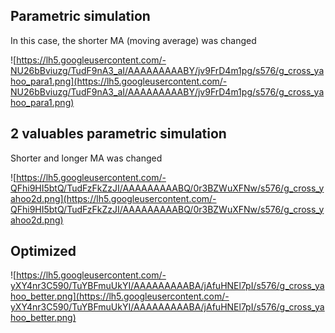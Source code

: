 ## Parametric simulation ##
In this case, the shorter MA (moving average) was changed

![https://lh5.googleusercontent.com/-NU26bBviuzg/TudF9nA3_aI/AAAAAAAAABY/jv9FrD4m1pg/s576/g_cross_yahoo_para1.png](https://lh5.googleusercontent.com/-NU26bBviuzg/TudF9nA3_aI/AAAAAAAAABY/jv9FrD4m1pg/s576/g_cross_yahoo_para1.png)

## 2 valuables parametric simulation ##
Shorter and longer MA was changed

![https://lh5.googleusercontent.com/-QFhi9HI5btQ/TudFzFkZzJI/AAAAAAAAABQ/0r3BZWuXFNw/s576/g_cross_yahoo2d.png](https://lh5.googleusercontent.com/-QFhi9HI5btQ/TudFzFkZzJI/AAAAAAAAABQ/0r3BZWuXFNw/s576/g_cross_yahoo2d.png)

## Optimized ##
![https://lh5.googleusercontent.com/-yXY4nr3C590/TuYBFmuUkYI/AAAAAAAAABA/jAfuHNEl7pI/s576/g_cross_yahoo_better.png](https://lh5.googleusercontent.com/-yXY4nr3C590/TuYBFmuUkYI/AAAAAAAAABA/jAfuHNEl7pI/s576/g_cross_yahoo_better.png)